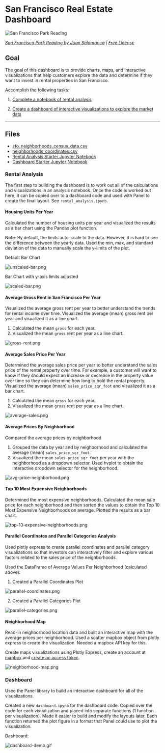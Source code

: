 # San Francisco Real Estate Dashboard

![San Francisco Park Reading](Images/san-francisco-park-reading.jpg)

*[San Francisco Park Reading by Juan Salamanca](https://www.pexels.com/photo/park-san-francisco-reading-61109/) | [Free License](https://www.pexels.com/photo-license/)*

## Goal

The goal of this dashboard is to provide charts, maps, and interactive visualizations that help customers explore the data and determine if they want to invest in rental properties in San Francisco.

Accomplish the following tasks:

1. [Complete a notebook of rental analysis](#Rental-Analysis)

2. [Create a dashboard of interactive visualizations to explore the market data](#Dashboard)

---

## Files

* [sfo_neighborhoods_census_data.csv](Starter_Code/Data/sfo_neighborhoods_census_data.csv)
* [neighborhoods_coordinates.csv](Starter_Code/Data/neighborhoods_coordinates.csv)
* [Rental Analysis Starter Jupyter Notebook](Starter_Code/rental_analysis.ipynb)
* [Dashboard Starter Jupyter Notebook](Starter_Code/dashboard.ipynb)


### Rental Analysis

The first step to building the dashboard is to work out all of the calculations and visualizations in an analysis notebook. Once the code is worked out here, it can be copied over to a dashboard code and used with Panel to create the final layout. See `rental_analysis.ipynb`.

#### Housing Units Per Year

Calculated the number of housing units per year and visualized the results as a bar chart using the Pandas plot function.

Note: By default, the limits auto-scale to the data. However, it is hard to see the difference between the yearly data. Used the min, max, and standard deviation of the data to manually scale the y-limits of the plot.

Default Bar Chart

  ![unscaled-bar.png](Images/unscaled-bar.png)

Bar Chart with y-axis limits adjusted

  ![scaled-bar.png](Images/scaled-bar.png)


#### Average Gross Rent in San Francisco Per Year

Visualized the average gross rent per year to better understand the trends for rental income over time. Visualized the average (mean) gross rent per year and visualized it as a line chart.

1. Calculated the mean `gross` for each year.
2. Visualized the mean `gross` rent per year as a line chart.

  ![gross-rent.png](Images/gross-rent.png)

#### Average Sales Price Per Year

Determined the average sales price per year to better understand the sales price of the rental property over time. For example, a customer will want to know if they should expect an increase or decrease in the property value over time so they can determine how long to hold the rental property. Visualized the average (mean) `sales_price_sqr_foot` and visualized it as a bar chart.

1. Calculated the mean `gross` for each year.
2. Visualized the mean `gross` rent per year as a line chart.

  ![average-sales.png](Images/average-sales.png)

#### Average Prices By Neighborhood

Compared the average prices by neighborhood.

1. Grouped the data by year and by neighborhood and calculated the average (mean) `sales_price_sqr_foot`.
2. Visualized the mean `sales_price_sqr_foot` per year with the neighborhood as a dropdown selector. Used hvplot to obtain the interactive dropdown selector for the neighborhood.

  ![avg-price-neighborhood.png](Images/avg-price-neighborhood.png)

#### Top 10 Most Expensive Neighborhoods

Determined the most expensive neighborhoods. Calculated the mean sale price for each neighborhood and then sorted the values to obtain the Top 10 Most Expensive Neighborhoods on average. Plotted the results as a bar chart.

  ![top-10-expensive-neighborhoods.png](Images/top-10-expensive-neighborhoods.png)

#### Parallel Coordinates and Parallel Categories Analysis

Used plotly express to create parallel coordinates and parallel category visualizations so that investors can interactively filter and explore various factors related to the sales price of the neighborhoods.

Used the DataFrame of Average Values Per Neighborhood (calculated above):

1. Created a Parallel Coordinates Plot

  ![parallel-coordinates.png](Images/parallel-coordinates.png)

2. Created a Parallel Categories Plot

  ![parallel-categories.png](Images/parallel-categories.png)

#### Neighborhood Map

Read-in neighborhood location data and built an interactive map with the average prices per neighborhood. Used a scatter mapbox object from plotly express to create the visualization. Needed a mapbox API key for this.

Create maps visualizations using Plotly Express, create an account at [mapbox](https://www.mapbox.com/) and [create an access token](https://docs.mapbox.com/help/how-mapbox-works/access-tokens/#creating-and-managing-access-tokens).

  ![neighborhood-map.png](Images/neighborhood-map.png)

### Dashboard

Usec the Panel library to build an interactive dashboard for all of the visualizations. 

Created a new `dashboard.ipynb` for the dashboard code. Copied over the code for each visualization and placed into separate functions (1 function per visualization). Made it easier to build and modify the layouts later. Each function returned the plot figure in a format that Panel could use to plot the visualization.

Dashboard:

  ![dashboard-demo.gif](Images/dashboard-demo.gif)

